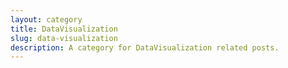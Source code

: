 ```yaml
---
layout: category
title: DataVisualization
slug: data-visualization
description: A category for DataVisualization related posts.
---
```

